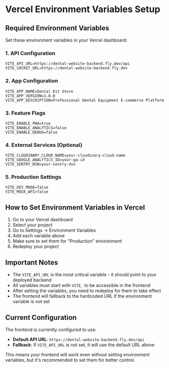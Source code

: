 # Vercel Environment Variables Setup

## Required Environment Variables

Set these environment variables in your Vercel dashboard:

### 1. API Configuration
```
VITE_API_URL=https://dental-website-backend.fly.dev/api
VITE_SOCKET_URL=https://dental-website-backend.fly.dev
```

### 2. App Configuration
```
VITE_APP_NAME=Dental Kit Store
VITE_APP_VERSION=1.0.0
VITE_APP_DESCRIPTION=Professional Dental Equipment E-commerce Platform
```

### 3. Feature Flags
```
VITE_ENABLE_PWA=true
VITE_ENABLE_ANALYTICS=false
VITE_ENABLE_DEBUG=false
```

### 4. External Services (Optional)
```
VITE_CLOUDINARY_CLOUD_NAME=your-cloudinary-cloud-name
VITE_GOOGLE_ANALYTICS_ID=your-ga-id
VITE_SENTRY_DSN=your-sentry-dsn
```

### 5. Production Settings
```
VITE_DEV_MODE=false
VITE_MOCK_API=false
```

## How to Set Environment Variables in Vercel

1. Go to your Vercel dashboard
2. Select your project
3. Go to Settings → Environment Variables
4. Add each variable above
5. Make sure to set them for "Production" environment
6. Redeploy your project

## Important Notes

- The `VITE_API_URL` is the most critical variable - it should point to your deployed backend
- All variables must start with `VITE_` to be accessible in the frontend
- After setting the variables, you need to redeploy for them to take effect
- The frontend will fallback to the hardcoded URL if the environment variable is not set

## Current Configuration

The frontend is currently configured to use:
- **Default API URL**: `https://dental-website-backend.fly.dev/api`
- **Fallback**: If `VITE_API_URL` is not set, it will use the default URL above

This means your frontend will work even without setting environment variables, but it's recommended to set them for better control.
